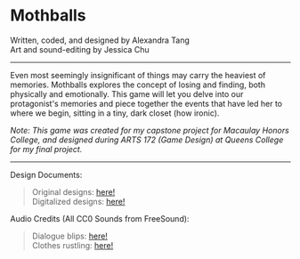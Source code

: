 # Mothballs

Written, coded, and designed by Alexandra Tang<br>
Art and sound-editing by Jessica Chu

-------------------------------

Even most seemingly insignificant of things may carry the heaviest of memories. Mothballs explores the concept of losing and finding, both physically and emotionally. This game will let you delve into our protagonist's memories and piece together the events that have led her to where we begin, sitting in a tiny, dark closet (how ironic).

<i>Note: This game was created for my capstone project for Macaulay Honors College, and designed during ARTS 172 (Game Design) at Queens College for my final project.</i>

-------------------------------

Design Documents:
 > Original designs: <a href="https://gamedesignfall2018.wordpress.com/2018/11/26/final-project-update-mothballs/">here!</a><br>
 > Digitalized designs: <a href="https://gamedesignfall2018.wordpress.com/2018/12/10/mothballs-final-project/">here!</a>

Audio Credits (All CC0 Sounds from FreeSound):
  > Dialogue blips: <a href="https://freesound.org/people/junggle/sounds/26777/">here!</a><br>
  > Clothes rustling: <a href="https://freesound.org/people/arithni/sounds/83634/">here!</a>

